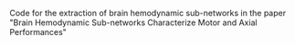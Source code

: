 Code for the extraction of brain hemodynamic sub-networks in the paper "Brain Hemodynamic Sub-networks Characterize Motor and Axial Performances"
